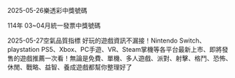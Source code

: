
2025-05-26樂透彩中獎號碼

                                
114年 03~04月統一發票中獎號碼
                             
2025-05-27空氣品質指標
                              好玩的遊戲資訊不漏接！Nintendo Switch、playstation PS5、Xbox、PC手遊、VR、Steam掌機等各平台最新上市、即將發售的遊戲推薦一次看！無論是免費、單機、多人遊戲、派對、射擊、格鬥、恐怖、休閒、戰略、益智、養成遊戲都幫你整理好了